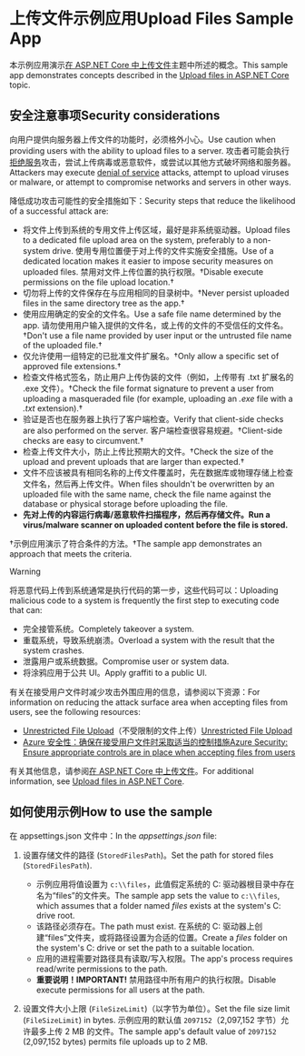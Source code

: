 # <a name="upload-files-sample-app"></a><span data-ttu-id="f5c0b-101">上传文件示例应用</span><span class="sxs-lookup"><span data-stu-id="f5c0b-101">Upload Files Sample App</span></span>

<span data-ttu-id="f5c0b-102">本示例应用演示[在 ASP.NET Core 中上传文件](https://docs.microsoft.com/aspnet/core/mvc/models/file-uploads)主题中所述的概念。</span><span class="sxs-lookup"><span data-stu-id="f5c0b-102">This sample app demonstrates concepts described in the [Upload files in ASP.NET Core](https://docs.microsoft.com/aspnet/core/mvc/models/file-uploads) topic.</span></span>

## <a name="security-considerations"></a><span data-ttu-id="f5c0b-103">安全注意事项</span><span class="sxs-lookup"><span data-stu-id="f5c0b-103">Security considerations</span></span>

<span data-ttu-id="f5c0b-104">向用户提供向服务器上传文件的功能时，必须格外小心。</span><span class="sxs-lookup"><span data-stu-id="f5c0b-104">Use caution when providing users with the ability to upload files to a server.</span></span> <span data-ttu-id="f5c0b-105">攻击者可能会执行[拒绝服务](/windows-hardware/drivers/ifs/denial-of-service)攻击，尝试上传病毒或恶意软件，或尝试以其他方式破坏网络和服务器。</span><span class="sxs-lookup"><span data-stu-id="f5c0b-105">Attackers may execute [denial of service](/windows-hardware/drivers/ifs/denial-of-service) attacks, attempt to upload viruses or malware, or attempt to compromise networks and servers in other ways.</span></span>

<span data-ttu-id="f5c0b-106">降低成功攻击可能性的安全措施如下：</span><span class="sxs-lookup"><span data-stu-id="f5c0b-106">Security steps that reduce the likelihood of a successful attack are:</span></span>

* <span data-ttu-id="f5c0b-107">将文件上传到系统的专用文件上传区域，最好是非系统驱动器。</span><span class="sxs-lookup"><span data-stu-id="f5c0b-107">Upload files to a dedicated file upload area on the system, preferably to a non-system drive.</span></span> <span data-ttu-id="f5c0b-108">使用专用位置便于对上传的文件实施安全措施。</span><span class="sxs-lookup"><span data-stu-id="f5c0b-108">Use of a dedicated location makes it easier to impose security measures on uploaded files.</span></span> <span data-ttu-id="f5c0b-109">禁用对文件上传位置的执行权限。&dagger;</span><span class="sxs-lookup"><span data-stu-id="f5c0b-109">Disable execute permissions on the file upload location.&dagger;</span></span>
* <span data-ttu-id="f5c0b-110">切勿将上传的文件保存在与应用相同的目录树中。&dagger;</span><span class="sxs-lookup"><span data-stu-id="f5c0b-110">Never persist uploaded files in the same directory tree as the app.&dagger;</span></span>
* <span data-ttu-id="f5c0b-111">使用应用确定的安全的文件名。</span><span class="sxs-lookup"><span data-stu-id="f5c0b-111">Use a safe file name determined by the app.</span></span> <span data-ttu-id="f5c0b-112">请勿使用用户输入提供的文件名，或上传的文件的不受信任的文件名。&dagger;</span><span class="sxs-lookup"><span data-stu-id="f5c0b-112">Don't use a file name provided by user input or the untrusted file name of the uploaded file.&dagger;</span></span>
* <span data-ttu-id="f5c0b-113">仅允许使用一组特定的已批准文件扩展名。&dagger;</span><span class="sxs-lookup"><span data-stu-id="f5c0b-113">Only allow a specific set of approved file extensions.&dagger;</span></span>
* <span data-ttu-id="f5c0b-114">检查文件格式签名，防止用户上传伪装的文件（例如，上传带有 .txt 扩展名的 .exe 文件）。&dagger;</span><span class="sxs-lookup"><span data-stu-id="f5c0b-114">Check the file format signature to prevent a user from uploading a masqueraded file (for example, uploading an *.exe* file with a *.txt* extension).&dagger;</span></span>
* <span data-ttu-id="f5c0b-115">验证是否也在服务器上执行了客户端检查。</span><span class="sxs-lookup"><span data-stu-id="f5c0b-115">Verify that client-side checks are also performed on the server.</span></span> <span data-ttu-id="f5c0b-116">客户端检查很容易规避。&dagger;</span><span class="sxs-lookup"><span data-stu-id="f5c0b-116">Client-side checks are easy to circumvent.&dagger;</span></span>
* <span data-ttu-id="f5c0b-117">检查上传文件大小，防止上传比预期大的文件。&dagger;</span><span class="sxs-lookup"><span data-stu-id="f5c0b-117">Check the size of the upload and prevent uploads that are larger than expected.&dagger;</span></span>
* <span data-ttu-id="f5c0b-118">文件不应该被具有相同名称的上传文件覆盖时，先在数据库或物理存储上检查文件名，然后再上传文件。</span><span class="sxs-lookup"><span data-stu-id="f5c0b-118">When files shouldn't be overwritten by an uploaded file with the same name, check the file name against the database or physical storage before uploading the file.</span></span>
* <span data-ttu-id="f5c0b-119">**先对上传的内容运行病毒/恶意软件扫描程序，然后再存储文件。**</span><span class="sxs-lookup"><span data-stu-id="f5c0b-119">**Run a virus/malware scanner on uploaded content before the file is stored.**</span></span>

<span data-ttu-id="f5c0b-120">&dagger;示例应用演示了符合条件的方法。</span><span class="sxs-lookup"><span data-stu-id="f5c0b-120">&dagger;The sample app demonstrates an approach that meets the criteria.</span></span>

> [!WARNING]
> <span data-ttu-id="f5c0b-121">将恶意代码上传到系统通常是执行代码的第一步，这些代码可以：</span><span class="sxs-lookup"><span data-stu-id="f5c0b-121">Uploading malicious code to a system is frequently the first step to executing code that can:</span></span>
>
> * <span data-ttu-id="f5c0b-122">完全接管系统。</span><span class="sxs-lookup"><span data-stu-id="f5c0b-122">Completely takeover a system.</span></span>
> * <span data-ttu-id="f5c0b-123">重载系统，导致系统崩溃。</span><span class="sxs-lookup"><span data-stu-id="f5c0b-123">Overload a system with the result that the system crashes.</span></span>
> * <span data-ttu-id="f5c0b-124">泄露用户或系统数据。</span><span class="sxs-lookup"><span data-stu-id="f5c0b-124">Compromise user or system data.</span></span>
> * <span data-ttu-id="f5c0b-125">将涂鸦应用于公共 UI。</span><span class="sxs-lookup"><span data-stu-id="f5c0b-125">Apply graffiti to a public UI.</span></span>
>
> <span data-ttu-id="f5c0b-126">有关在接受用户文件时减少攻击外围应用的信息，请参阅以下资源：</span><span class="sxs-lookup"><span data-stu-id="f5c0b-126">For information on reducing the attack surface area when accepting files from users, see the following resources:</span></span>
>
> * <span data-ttu-id="f5c0b-127">[Unrestricted File Upload](https://www.owasp.org/index.php/Unrestricted_File_Upload)（不受限制的文件上传）</span><span class="sxs-lookup"><span data-stu-id="f5c0b-127">[Unrestricted File Upload](https://www.owasp.org/index.php/Unrestricted_File_Upload)</span></span>
> * [<span data-ttu-id="f5c0b-128">Azure 安全性：确保在接受用户文件时采取适当的控制措施</span><span class="sxs-lookup"><span data-stu-id="f5c0b-128">Azure Security: Ensure appropriate controls are in place when accepting files from users</span></span>](/azure/security/azure-security-threat-modeling-tool-input-validation#controls-users)

<span data-ttu-id="f5c0b-129">有关其他信息，请参阅[在 ASP.NET Core 中上传文件](https://docs.microsoft.com/aspnet/core/mvc/models/file-uploads)。</span><span class="sxs-lookup"><span data-stu-id="f5c0b-129">For additional information, see [Upload files in ASP.NET Core](https://docs.microsoft.com/aspnet/core/mvc/models/file-uploads).</span></span>

## <a name="how-to-use-the-sample"></a><span data-ttu-id="f5c0b-130">如何使用示例</span><span class="sxs-lookup"><span data-stu-id="f5c0b-130">How to use the sample</span></span>

<span data-ttu-id="f5c0b-131">在 appsettings.json 文件中：</span><span class="sxs-lookup"><span data-stu-id="f5c0b-131">In the *appsettings.json* file:</span></span>

1. <span data-ttu-id="f5c0b-132">设置存储文件的路径 (`StoredFilesPath`)。</span><span class="sxs-lookup"><span data-stu-id="f5c0b-132">Set the path for stored files (`StoredFilesPath`).</span></span>

   * <span data-ttu-id="f5c0b-133">示例应用将值设置为 `c:\\files`，此值假定系统的 C: 驱动器根目录中存在名为“files”的文件夹。</span><span class="sxs-lookup"><span data-stu-id="f5c0b-133">The sample app sets the value to `c:\\files`, which assumes that a folder named *files* exists at the system's C: drive root.</span></span>
   * <span data-ttu-id="f5c0b-134">该路径必须存在。</span><span class="sxs-lookup"><span data-stu-id="f5c0b-134">The path must exist.</span></span> <span data-ttu-id="f5c0b-135">在系统的 C: 驱动器上创建“files”文件夹，或将路径设置为合适的位置。</span><span class="sxs-lookup"><span data-stu-id="f5c0b-135">Create a *files* folder on the system's C: drive or set the path to a suitable location.</span></span>
   * <span data-ttu-id="f5c0b-136">应用的进程需要对路径具有读取/写入权限。</span><span class="sxs-lookup"><span data-stu-id="f5c0b-136">The app's process requires read/write permissions to the path.</span></span>
   * <span data-ttu-id="f5c0b-137">**重要说明！**</span><span class="sxs-lookup"><span data-stu-id="f5c0b-137">**IMPORTANT!**</span></span> <span data-ttu-id="f5c0b-138">禁用路径中所有用户的执行权限。</span><span class="sxs-lookup"><span data-stu-id="f5c0b-138">Disable execute permissions for all users at the path.</span></span>

1. <span data-ttu-id="f5c0b-139">设置文件大小上限 (`FileSizeLimit`)（以字节为单位）。</span><span class="sxs-lookup"><span data-stu-id="f5c0b-139">Set the file size limit (`FileSizeLimit`) in bytes.</span></span> <span data-ttu-id="f5c0b-140">示例应用的默认值 `2097152`（2,097,152 字节）允许最多上传 2 MB 的文件。</span><span class="sxs-lookup"><span data-stu-id="f5c0b-140">The sample app's default value of `2097152` (2,097,152 bytes) permits file uploads up to 2 MB.</span></span>
